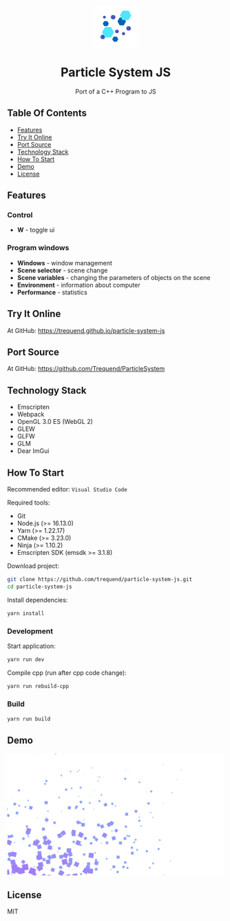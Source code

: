 <p align="center">
  <img src="media/logo.png" alt="App logo" width="96">
</p>

<h1 align="center">
  Particle System JS
</h1>

<p align="center">
  Port of a C++ Program to JS
</p>

## Table Of Contents

- [Features](#features)
- [Try It Online](#try-it-online)
- [Port Source](#port-source)
- [Technology Stack](#technology-stack)
- [How To Start](#how-to-start)
- [Demo](#demo)
- [License](#license)

## Features

### Control

- **W** - toggle ui

### Program windows

- **Windows** - window management
- **Scene selector** - scene change
- **Scene variables** - changing the parameters of objects on the scene
- **Environment** - information about computer
- **Performance** - statistics

## Try It Online

At GitHub: https://trequend.github.io/particle-system-js

## Port Source

At GitHub: https://github.com/Trequend/ParticleSystem

## Technology Stack

- Emscripten
- Webpack
- OpenGL 3.0 ES (WebGL 2)
- GLEW
- GLFW
- GLM
- Dear ImGui

## How To Start

Recommended editor: `Visual Studio Code`

Required tools:

- Git
- Node.js (>= 16.13.0)
- Yarn (>= 1.22.17)
- CMake (>= 3.23.0)
- Ninja (>= 1.10.2)
- Emscripten SDK (emsdk >= 3.1.8)

Download project:

```bash
git clone https://github.com/trequend/particle-system-js.git
cd particle-system-js
```

Install dependencies:

```bash
yarn install
```

### Development

Start application:

```bash
yarn run dev
```

Compile cpp (run after cpp code change):

```bash
yarn run rebuild-cpp
```

### Build

```bash
yarn run build
```

## Demo

![Demo](media/demo.gif)

## License

MIT
